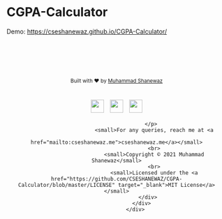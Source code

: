 # CGPA-Calculator

Demo: https://cseshanewaz.github.io/CGPA-Calculator/

<html>
  <head>
  </head>
  <body>
                   <div class="row" style="padding-top: 50px;">
                    <div class="col-sm-12">
                        <div align="center">
                            <!-- <img src="images/brand.png" width="200px" /> -->
                            <br><br>
                            <small style="padding:10px;">Built with ❤︎ by <a target="_blank" href="https://cseshanewaz.me/">Muhammad Shanewaz</a></small>
                            <br><br>
                            <p>
                                <a href="mailto: cseshanewaz@gmail.com" target="_blank"><img
                                        src="https://image.flaticon.com/icons/svg/59/59965.svg"
                                        width="30px" style="padding: 5px"></a>
                                <a href="https://www.facebook.com/cseshanewaz/" target="_blank"><img
                                        src="https://upload.wikimedia.org/wikipedia/commons/thumb/f/fb/Facebook_icon_2013.svg/1024px-Facebook_icon_2013.svg.png"
                                        width="30px" style="padding: 5px"></a>
                                <a href="https://twitter.com/cseshanewaz/" target="_blank"><img
                                        src="https://themuseum.ca/wp-content/uploads/2018/05/580b57fcd9996e24bc43c53e-e1527261120714.png"
                                       width="30px" style="padding: 5px"></a>
                            
                          </p>
                            <small>For any queries, reach me at <a
                                    href="mailto:cseshanewaz.me">cseshanewaz.me</a></small>
                            <br>
                            <small>Copyright © 2021 Muhammad Shanewaz</small>
                            <br>
                            <small>Licensed under the <a href="https://github.com/CSESHANEWAZ/CGPA-Calculator/blob/master/LICENSE" target="_blank">MIT License</a>                             </small>
                        </div>
                    </div>
                </div>
  </body>
</html>
